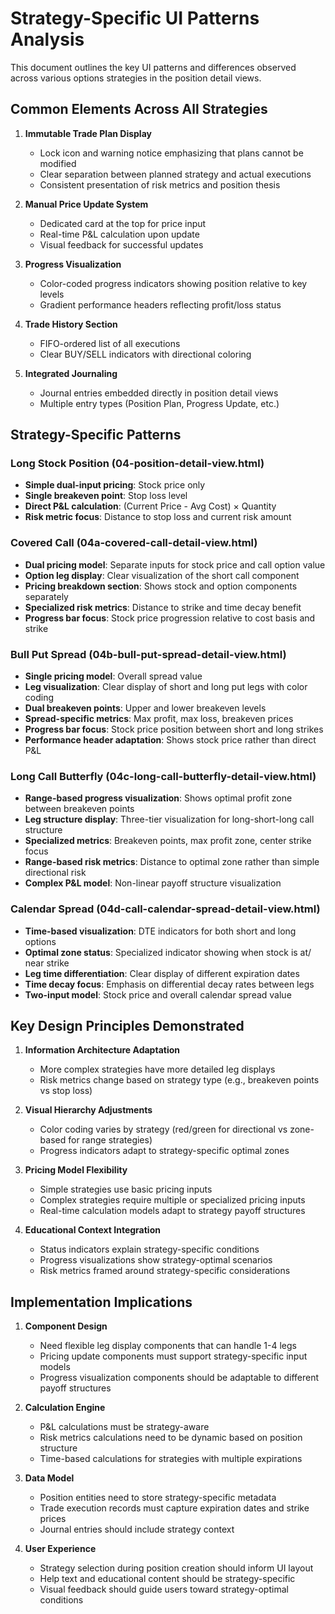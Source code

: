 # Strategy-Specific UI Patterns Analysis

This document outlines the key UI patterns and differences observed across various options strategies in the position detail views.

## Common Elements Across All Strategies

1. **Immutable Trade Plan Display**
   - Lock icon and warning notice emphasizing that plans cannot be modified
   - Clear separation between planned strategy and actual executions
   - Consistent presentation of risk metrics and position thesis

2. **Manual Price Update System**
   - Dedicated card at the top for price input
   - Real-time P&L calculation upon update
   - Visual feedback for successful updates

3. **Progress Visualization**
   - Color-coded progress indicators showing position relative to key levels
   - Gradient performance headers reflecting profit/loss status

4. **Trade History Section**
   - FIFO-ordered list of all executions
   - Clear BUY/SELL indicators with directional coloring

5. **Integrated Journaling**
   - Journal entries embedded directly in position detail views
   - Multiple entry types (Position Plan, Progress Update, etc.)

## Strategy-Specific Patterns

### Long Stock Position (04-position-detail-view.html)
- **Simple dual-input pricing**: Stock price only
- **Single breakeven point**: Stop loss level
- **Direct P&L calculation**: (Current Price - Avg Cost) × Quantity
- **Risk metric focus**: Distance to stop loss and current risk amount

### Covered Call (04a-covered-call-detail-view.html)
- **Dual pricing model**: Separate inputs for stock price and call option value
- **Option leg display**: Clear visualization of the short call component
- **Pricing breakdown section**: Shows stock and option components separately
- **Specialized risk metrics**: Distance to strike and time decay benefit
- **Progress bar focus**: Stock price progression relative to cost basis and strike

### Bull Put Spread (04b-bull-put-spread-detail-view.html)
- **Single pricing model**: Overall spread value
- **Leg visualization**: Clear display of short and long put legs with color coding
- **Dual breakeven points**: Upper and lower breakeven levels
- **Spread-specific metrics**: Max profit, max loss, breakeven prices
- **Progress bar focus**: Stock price position between short and long strikes
- **Performance header adaptation**: Shows stock price rather than direct P&L

### Long Call Butterfly (04c-long-call-butterfly-detail-view.html)
- **Range-based progress visualization**: Shows optimal profit zone between breakeven points
- **Leg structure display**: Three-tier visualization for long-short-long call structure
- **Specialized metrics**: Breakeven points, max profit zone, center strike focus
- **Range-based risk metrics**: Distance to optimal zone rather than simple directional risk
- **Complex P&L model**: Non-linear payoff structure visualization

### Calendar Spread (04d-call-calendar-spread-detail-view.html)
- **Time-based visualization**: DTE indicators for both short and long options
- **Optimal zone status**: Specialized indicator showing when stock is at/ near strike
- **Leg time differentiation**: Clear display of different expiration dates
- **Time decay focus**: Emphasis on differential decay rates between legs
- **Two-input model**: Stock price and overall calendar spread value

## Key Design Principles Demonstrated

1. **Information Architecture Adaptation**
   - More complex strategies have more detailed leg displays
   - Risk metrics change based on strategy type (e.g., breakeven points vs stop loss)

2. **Visual Hierarchy Adjustments**
   - Color coding varies by strategy (red/green for directional vs zone-based for range strategies)
   - Progress indicators adapt to strategy-specific optimal zones

3. **Pricing Model Flexibility**
   - Simple strategies use basic pricing inputs
   - Complex strategies require multiple or specialized pricing inputs
   - Real-time calculation models adapt to strategy payoff structures

4. **Educational Context Integration**
   - Status indicators explain strategy-specific conditions
   - Progress visualizations show strategy-optimal scenarios
   - Risk metrics framed around strategy-specific considerations

## Implementation Implications

1. **Component Design**
   - Need flexible leg display components that can handle 1-4 legs
   - Pricing update components must support strategy-specific input models
   - Progress visualization components should be adaptable to different payoff structures

2. **Calculation Engine**
   - P&L calculations must be strategy-aware
   - Risk metrics calculations need to be dynamic based on position structure
   - Time-based calculations for strategies with multiple expirations

3. **Data Model**
   - Position entities need to store strategy-specific metadata
   - Trade execution records must capture expiration dates and strike prices
   - Journal entries should include strategy context

4. **User Experience**
   - Strategy selection during position creation should inform UI layout
   - Help text and educational content should be strategy-specific
   - Visual feedback should guide users toward strategy-optimal conditions